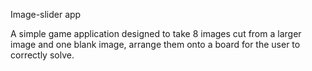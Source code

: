 Image-slider app

A simple game application designed to take 8 images cut from a larger image and one blank image, arrange them onto a board for the user to correctly solve.

